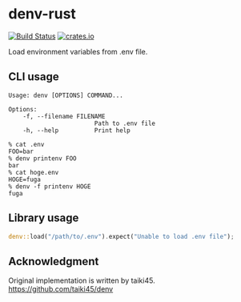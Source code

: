 # denv-rust
[![Build Status](https://travis-ci.org/eagletmt/denv-rust.svg?branch=master)](https://travis-ci.org/eagletmt/denv-rust)
[![crates.io](https://img.shields.io/crates/v/denv.svg)](https://crates.io/crates/denv)

Load environment variables from .env file.

## CLI usage
```
Usage: denv [OPTIONS] COMMAND...

Options:
    -f, --filename FILENAME
                        Path to .env file
    -h, --help          Print help
```

```
% cat .env
FOO=bar
% denv printenv FOO
bar
% cat hoge.env
HOGE=fuga
% denv -f printenv HOGE
fuga
```

## Library usage
```rust
denv::load("/path/to/.env").expect("Unable to load .env file");
```

## Acknowledgment
Original implementation is written by taiki45.
https://github.com/taiki45/denv
